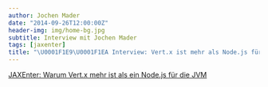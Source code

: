 ```yaml
---
author: Jochen Mader
date: "2014-09-26T12:00:00Z"
header-img: img/home-bg.jpg
subtitle: Interview mit Jochen Mader
tags: [jaxenter]
title: "\U0001F1E9\U0001F1EA Interview: Vert.x ist mehr als Node.js für die JVM"
---
```

[JAXEnter: Warum Vert.x mehr ist als ein Node.js für die JVM](https://jaxenter.de/warum-vert-x-mehr-ist-als-ein-node-js-fur-die-jvm-571)
